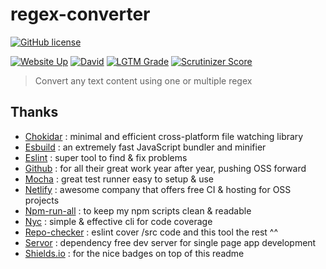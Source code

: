 # regex-converter

[![GitHub license](https://img.shields.io/github/license/shuunen/regex-converter.svg?color=informational)](https://github.com/Shuunen/regex-converter/blob/master/LICENSE)

[![Website Up](https://img.shields.io/website/https/regex-converter.netlify.app.svg)](https://regex-converter.netlify.app)
[![David](https://img.shields.io/david/shuunen/regex-converter.svg)](https://david-dm.org/shuunen/regex-converter)
[![LGTM Grade](https://img.shields.io/lgtm/grade/javascript/github/Shuunen/regex-converter.svg)](https://lgtm.com/projects/g/Shuunen/regex-converter)
[![Scrutinizer Score](https://scrutinizer-ci.com/g/Shuunen/regex-converter/badges/quality-score.png?b=master)](https://scrutinizer-ci.com/g/Shuunen/regex-converter)

> Convert any text content using one or multiple regex

## Thanks

- [Chokidar](https://github.com/paulmillr/chokidar) : minimal and efficient cross-platform file watching library
- [Esbuild](https://github.com/evanw/esbuild) : an extremely fast JavaScript bundler and minifier
- [Eslint](https://eslint.org) : super tool to find & fix problems
- [Github](https://github.com) : for all their great work year after year, pushing OSS forward
- [Mocha](https://github.com/mochajs/mocha) : great test runner easy to setup & use
- [Netlify](https://netlify.com) : awesome company that offers free CI & hosting for OSS projects
- [Npm-run-all](https://github.com/mysticatea/npm-run-all) : to keep my npm scripts clean & readable
- [Nyc](https://github.com/istanbuljs/nyc) : simple & effective cli for code coverage
- [Repo-checker](https://github.com/Shuunen/repo-checker) : eslint cover /src code and this tool the rest ^^
- [Servor](https://github.com/lukejacksonn/servor) : dependency free dev server for single page app development
- [Shields.io](https://shields.io) : for the nice badges on top of this readme
